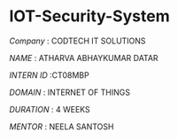 # IOT-Security-System

*Company* : CODTECH IT SOLUTIONS

*NAME* : ATHARVA ABHAYKUMAR DATAR

*INTERN ID* :CT08MBP

*DOMAIN* : INTERNET OF THINGS

*DURATION* : 4 WEEKS

*MENTOR* : NEELA SANTOSH
